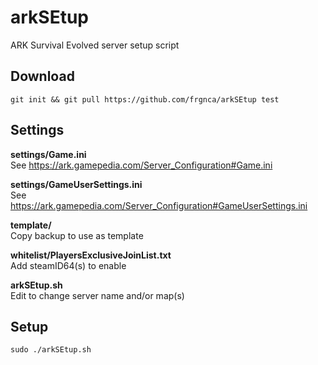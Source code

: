 # arkSEtup
ARK Survival Evolved server setup script

## Download
    git init && git pull https://github.com/frgnca/arkSEtup test
## Settings
**settings/Game.ini**  
See https://ark.gamepedia.com/Server_Configuration#Game.ini

**settings/GameUserSettings.ini**  
See https://ark.gamepedia.com/Server_Configuration#GameUserSettings.ini

**template/**  
Copy backup to use as template

**whitelist/PlayersExclusiveJoinList.txt**  
Add steamID64(s) to enable  

**arkSEtup.sh**  
Edit to change server name and/or map(s)
## Setup
    sudo ./arkSEtup.sh
